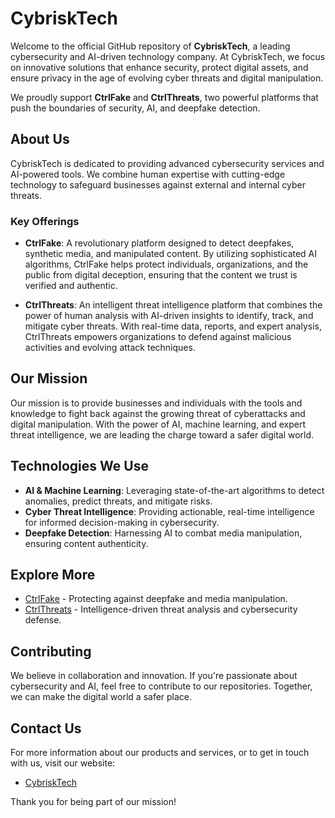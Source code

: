 # CybriskTech

Welcome to the official GitHub repository of **CybriskTech**, a leading cybersecurity and AI-driven technology company. At CybriskTech, we focus on innovative solutions that enhance security, protect digital assets, and ensure privacy in the age of evolving cyber threats and digital manipulation.

We proudly support **CtrlFake** and **CtrlThreats**, two powerful platforms that push the boundaries of security, AI, and deepfake detection.

## About Us

CybriskTech is dedicated to providing advanced cybersecurity services and AI-powered tools. We combine human expertise with cutting-edge technology to safeguard businesses against external and internal cyber threats.

### Key Offerings

- **CtrlFake**: A revolutionary platform designed to detect deepfakes, synthetic media, and manipulated content. By utilizing sophisticated AI algorithms, CtrlFake helps protect individuals, organizations, and the public from digital deception, ensuring that the content we trust is verified and authentic.

- **CtrlThreats**: An intelligent threat intelligence platform that combines the power of human analysis with AI-driven insights to identify, track, and mitigate cyber threats. With real-time data, reports, and expert analysis, CtrlThreats empowers organizations to defend against malicious activities and evolving attack techniques.

## Our Mission

Our mission is to provide businesses and individuals with the tools and knowledge to fight back against the growing threat of cyberattacks and digital manipulation. With the power of AI, machine learning, and expert threat intelligence, we are leading the charge toward a safer digital world.

## Technologies We Use

- **AI & Machine Learning**: Leveraging state-of-the-art algorithms to detect anomalies, predict threats, and mitigate risks.
- **Cyber Threat Intelligence**: Providing actionable, real-time intelligence for informed decision-making in cybersecurity.
- **Deepfake Detection**: Harnessing AI to combat media manipulation, ensuring content authenticity.

## Explore More

- [CtrlFake](https://ctrlfake.com) - Protecting against deepfake and media manipulation.
- [CtrlThreats](https://ctrlthreats.com) - Intelligence-driven threat analysis and cybersecurity defense.

## Contributing

We believe in collaboration and innovation. If you're passionate about cybersecurity and AI, feel free to contribute to our repositories. Together, we can make the digital world a safer place.

## Contact Us

For more information about our products and services, or to get in touch with us, visit our website:

- [CybriskTech](https://cybrisktech.com)

Thank you for being part of our mission!


